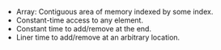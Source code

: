 + Array: Contiguous area of memory indexed by some index.
+ Constant-time access to any element.
+ Constant time to add/remove at the end.
+ Liner time to add/remove at an arbitrary location.